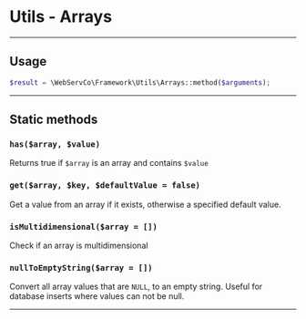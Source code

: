 # Utils - Arrays

---

## Usage

```php
$result = \WebServCo\Framework\Utils\Arrays::method($arguments);
```

---

## Static methods

### `has($array, $value)`

Returns true if `$array` is an array and contains `$value`

### `get($array, $key, $defaultValue = false)`

Get a value from an array if it exists, otherwise a specified default value.

### `isMultidimensional($array = [])`

Check if an array is multidimensional

### `nullToEmptyString($array = [])`

Convert all array values that are `NULL`, to an empty string.
Useful for database inserts where values can not be null.

---
